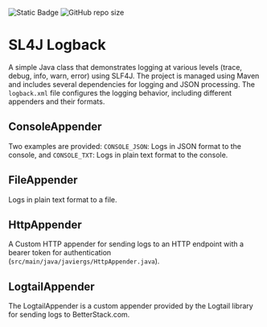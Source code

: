 ![Static Badge](https://img.shields.io/badge/author-javiergs-orange)
![GitHub repo size](https://img.shields.io/github/repo-size/CSC3100/Tool-Logging)

# SL4J Logback
A simple Java class that demonstrates logging at various levels (trace, debug, info, warn, error) using SLF4J. The project is managed using Maven and includes several dependencies for logging and JSON processing. The `logback.xml` file configures the logging behavior, including different appenders and their formats.

## ConsoleAppender
Two examples are provided: `CONSOLE_JSON`: Logs in JSON format to the console, and `CONSOLE_TXT`: Logs in plain text format to the console.

## FileAppender

Logs in plain text format to a file.

## HttpAppender

A Custom HTTP appender for sending logs to an HTTP endpoint with a bearer token for authentication (`src/main/java/javiergs/HttpAppender.java`).


## LogtailAppender

The LogtailAppender is a custom appender provided by the Logtail library for sending logs to BetterStack.com.
